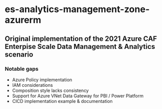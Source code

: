 
# es-analytics-management-zone-azurerm

## Original implementation of the 2021 Azure CAF Enterpise Scale Data Management & Analytics scenario

### Notable gaps
- Azure Policy implementation
- IAM considerations
- Composition style lacks consistency
- Support for Azure VNet Data Gateway for PBI / Power Platform
- CICD implementation example & documentation
